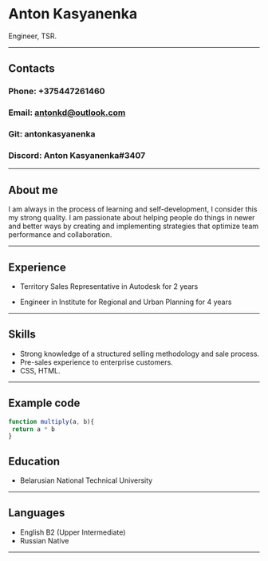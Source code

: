 # Anton Kasyanenka 

Engineer, TSR.

---
## Contacts
### Phone: +375447261460 </br>
### Email: antonkd@outlook.com</br>
### Git: antonkasyanenka</br>
### Discord: Anton Kasyanenka#3407

---
## About me
I am always in the process of learning and self-development, I consider this my strong quality. I am passionate about helping people do things in newer and better ways by creating and implementing strategies that optimize team performance and collaboration.


----
## Experience


- Territory Sales Representative in Autodesk for 2 years

- Engineer in Institute for Regional and Urban Planning for 4 years

---

## Skills

- Strong knowledge of a structured selling methodology and sale process.
- Pre-sales experience to enterprise customers.
- CSS, HTML.

---

## Example code
```javascript
function multiply(a, b){
 return a * b
}
```

## Education

 - Belarusian National Technical University


 ---

 ## Languages
 - English B2 (Upper Intermediate)
 - Russian Native
 ---